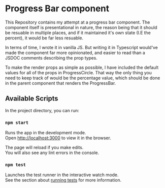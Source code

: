 # Progress Bar component

This Repository contains my attempt at a progress bar component.
The component itself is presentational in nature, the reason being that it should be resuable in multiple places, and if it maintained it's own state (I.E the percent), it would be far less resuable.

In terms of time, I wrote it in vanilla JS. But writing it in Typescript would've made the component far more opinionated, and easier to read than a JSDOC comments describing the prop types.

To make the render props as simple as possible, I have included the default values for all of the props in ProgressCircle. That way the only thing you need to keep track of would be the percentage value, which should be done in the parent component that renders the ProgressBar.

## Available Scripts

In the project directory, you can run:

### `npm start`

Runs the app in the development mode.\
Open [http://localhost:3000](http://localhost:3000) to view it in the browser.

The page will reload if you make edits.\
You will also see any lint errors in the console.

### `npm test`

Launches the test runner in the interactive watch mode.\
See the section about [running tests](https://facebook.github.io/create-react-app/docs/running-tests) for more information.
